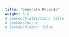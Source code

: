 ```yaml
---
title: "Generate Records"
weight: 3.2
# geekdocFlatSection: false
# geekdocToc: 6
# geekdocHidden: false
---
```

